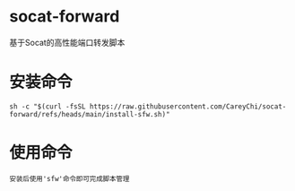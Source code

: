 # socat-forward
基于Socat的高性能端口转发脚本

# 安装命令
`sh -c "$(curl -fsSL https://raw.githubusercontent.com/CareyChi/socat-forward/refs/heads/main/install-sfw.sh)"
`

# 使用命令
`安装后使用'sfw'命令即可完成脚本管理`
